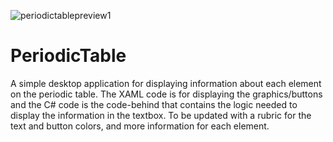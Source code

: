 ![periodictablepreview1](https://user-images.githubusercontent.com/103766177/163724685-a63e7f4e-288f-463e-a46f-eee0b3a5ee37.png)
# PeriodicTable

A simple desktop application for displaying information about each element on the periodic table. The XAML code is for displaying the graphics/buttons and the C# code is the code-behind that contains the logic needed to display the information in the textbox. To be updated with a rubric for the text and button colors, and more information for each element.
